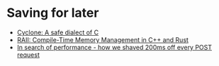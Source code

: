 # Saving for later
- [Cyclone: A safe dialect of C](https://homes.cs.washington.edu/~djg/papers/cyclone.pdf)
- [RAII: Compile-Time Memory Management in C++ and Rust](https://www.thecodedmessage.com/posts/raii/)
- [In search of performance - how we shaved 200ms off every POST request](https://gocardless.com/blog/in-search-of-performance-how-we-shaved-200ms-off-every-post-request/)
